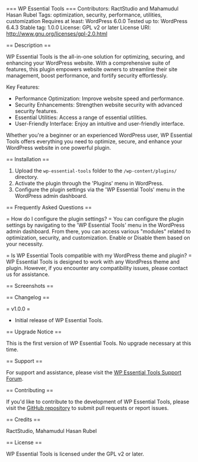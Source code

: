 === WP Essential Tools ===
Contributors: RactStudio and Mahamudul Hasan Rubel
Tags: optimization, security, performance, utilities, customization
Requires at least: WordPress 6.0.0
Tested up to: WordPress 6.4.3
Stable tag: 1.0.0
License: GPL v2 or later
License URI: http://www.gnu.org/licenses/gpl-2.0.html

== Description ==

WP Essential Tools is the all-in-one solution for optimizing, securing, and enhancing your WordPress website. With a comprehensive suite of features, this plugin empowers website owners to streamline their site management, boost performance, and fortify security effortlessly.

Key Features:
- Performance Optimization: Improve website speed and performance.
- Security Enhancements: Strengthen website security with advanced security features.
- Essential Utilities: Access a range of essential utilities.
- User-Friendly Interface: Enjoy an intuitive and user-friendly interface.

Whether you're a beginner or an experienced WordPress user, WP Essential Tools offers everything you need to optimize, secure, and enhance your WordPress website in one powerful plugin.

== Installation ==

1. Upload the `wp-essential-tools` folder to the `/wp-content/plugins/` directory.
2. Activate the plugin through the 'Plugins' menu in WordPress.
3. Configure the plugin settings via the 'WP Essential Tools' menu in the WordPress admin dashboard.

== Frequently Asked Questions ==

= How do I configure the plugin settings? =
You can configure the plugin settings by navigating to the 'WP Essential Tools' menu in the WordPress admin dashboard. From there, you can access various "modules" related to optimization, security, and customization. Enable or Disable them based on your necessity.

= Is WP Essential Tools compatible with my WordPress theme and plugin? =
WP Essential Tools is designed to work with any WordPress theme and plugin. However, if you encounter any compatibility issues, please contact us for assistance.

== Screenshots ==


== Changelog ==

= v1.0.0 =

* Initial release of WP Essential Tools.

== Upgrade Notice ==

This is the first version of WP Essential Tools. No upgrade necessary at this time.

== Support ==

For support and assistance, please visit the [WP Essential Tools Support Forum](https://wordpress.org/support/plugin/wp-essential-tools).

== Contributing ==

If you'd like to contribute to the development of WP Essential Tools, please visit the [GitHub repository](https://github.com/wp-essential-tools) to submit pull requests or report issues.

== Credits ==

RactStudio,
Mahamudul Hasan Rubel

== License ==

WP Essential Tools is licensed under the GPL v2 or later.

